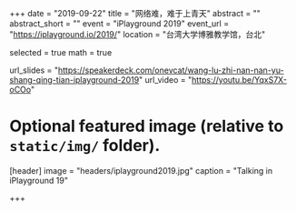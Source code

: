 +++
date = "2019-09-22"
title = "网络难，难于上青天"
abstract = ""
abstract_short = ""
event = "iPlayground 2019"
event_url = "https://iplayground.io/2019/"
location = "台湾大学博雅教学馆，台北"

selected = true
math = true

url_slides = "https://speakerdeck.com/onevcat/wang-lu-zhi-nan-nan-yu-shang-qing-tian-iplayground-2019"
url_video = "https://youtu.be/YqxS7X-oCOo"

# Optional featured image (relative to `static/img/` folder).
[header]
image = "headers/iplayground2019.jpg"
caption = "Talking in iPlayground 19"

+++

